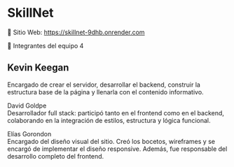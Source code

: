 # SkillNet

🔗 Sitio Web: https://skillnet-9dhb.onrender.com

👥 Integrantes del equipo 4

##  Kevin Keegan   
Encargado de crear el servidor, desarrollar el backend, construir la estructura base de la página y llenarla con el contenido informativo.

David Goldpe   
Desarrollador full stack: participó tanto en el frontend como en el backend, colaborando en la integración de estilos, estructura y lógica funcional.

Elías Gorondon   
Encargado del diseño visual del sitio. Creó los bocetos, wireframes y se encargó de implementar el diseño responsive. Además, fue responsable del desarrollo completo del frontend.


